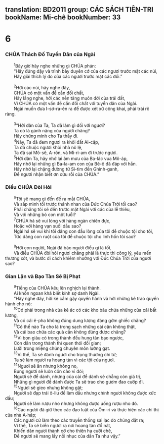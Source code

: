 translation: BD2011
group: CÁC SÁCH TIÊN-TRI
bookName: Mi-chê 
bookNumber: 33
-------

<div class="title"><h1>6</h1><h3>CHÚA Thách Ðố Tuyển Dân của Ngài</h3></div>
<span class="verse mi_6_1">  <sup>1</sup>Bây giờ hãy nghe những gì CHÚA phán: <br/>  “Hãy đứng dậy và trình bày duyên cớ của các ngươi trước mặt các núi,<br/>  Hãy giải thích lý do của các ngươi trước mặt các đồi.”<br/><br/></span>
<span class="verse mi_6_2">  <sup>2</sup>Hỡi các núi, hãy nghe đây,<br/>  CHÚA có một vấn đề cần đối chất,<br/>  Hãy lắng nghe, hỡi các nền tảng muôn đời của trái đất,<br/>  Vì CHÚA có một vấn đề cần đối chất với tuyển dân của Ngài.<br/>  Ngài muốn đưa I-sơ-ra-ên ra để được xét xử công khai, phải trái rõ ràng.<br/><br/></span>
<span class="verse mi_6_3">  <sup>3</sup>“Hỡi dân của Ta, Ta đã làm gì đối với ngươi?<br/>  Ta có là gánh nặng của ngươi chăng?<br/>  Hãy chứng minh cho Ta thấy đi.<br/></span>
<span class="verse mi_6_4">  <sup>4</sup>Này, Ta đã đem ngươi ra khỏi đất Ai-cập,<br/>  Ta đã chuộc ngươi khỏi nhà nô lệ,<br/>  Ta đã sai Mô-sê, A-rôn, và Mi-ri-am đi trước ngươi.<br/></span>
<span class="verse mi_6_5">  <sup>5</sup>Hỡi dân Ta, hãy nhớ lại âm mưu của Ba-lác vua Mô-áp,<br/>  Hãy nhớ lại những gì Ba-la-am con của Bê-ô đã đáp với hắn.<br/>  Hãy nhớ lại chặng đường từ Si-tim đến Ghinh-ganh,<br/>  Ðể ngươi nhận biết ơn cứu rỗi của CHÚA.”<br/></span>
<div class="title"><h3>Ðiều CHÚA Ðòi Hỏi</h3></div>
<span class="verse mi_6_6">  <sup>6</sup>Tôi sẽ mang gì đến để ra mắt CHÚA,<br/>  Và sấp mình tôi trước thánh nhan của Ðức Chúa Trời tối cao?<br/>  Phải chăng tôi sẽ đến trước mặt Ngài với các của lễ thiêu,<br/>  Và với những bò con một tuổi?<br/></span>
<span class="verse mi_6_7">  <sup>7</sup>CHÚA há sẽ vui lòng với hàng ngàn chiên đực,<br/>  Hoặc với hàng vạn suối dầu sao?<br/>  Ngài há sẽ vui khi tôi dâng con đầu lòng của tôi để chuộc tội cho tôi,<br/>  Tức dâng con ruột của tôi để chuộc tội cho linh hồn tôi sao?<br/><br/></span>
<span class="verse mi_6_8">  <sup>8</sup>Hỡi con người, Ngài đã bảo ngươi điều gì là tốt,<br/>  Và điều CHÚA đòi hỏi ngươi chẳng phải là thực thi công lý, yêu mến thương xót, và bước đi cách khiêm nhường với Ðức Chúa Trời của ngươi sao?<br/></span>
<div class="title"><h3>Gian Lận và Bạo Tàn Sẽ Bị Phạt</h3></div>
<span class="verse mi_6_9">  <sup>9</sup>Tiếng của CHÚA kêu lên nghịch lại thành.<br/>  Ai khôn ngoan khá biết kính sợ danh Ngài.<br/>  “Hãy nghe đây, hỡi kẻ cầm gậy quyền hành và hỡi những kẻ trao quyền hành cho nó: <br/></span>
<span class="verse mi_6_10">  <sup>10</sup>Có phải trong nhà của kẻ ác có các kho báu chứa những của cải bất lương,<br/>  Và có cái ê-pha không đúng dung lượng đáng gớm ghiếc chăng?<br/></span>
<span class="verse mi_6_11">  <sup>11</sup>Có thể nào Ta cho là trong sạch những cái cân không thật, <br/>  Và cái bao chứa các quả cân không đúng được chăng?<br/></span>
<span class="verse mi_6_12">  <sup>12</sup>Vì bọn giàu có trong thành đều hung tàn bạo ngược,<br/>  Còn dân trong thành thì quen thói dối gian;<br/>  Lưỡi trong miệng chúng chuyên môn lường gạt.<br/></span>
<span class="verse mi_6_13">  <sup>13</sup>Vì thế, Ta sẽ đánh ngươi cho trọng thương chí tử;<br/>  Ta sẽ làm ngươi ra hoang tàn vì các tội của ngươi.<br/></span>
<span class="verse mi_6_14">  <sup>14</sup>Ngươi sẽ ăn nhưng không no,<br/>  Bụng ngươi sẽ luôn cồn cào vì đói;<br/>  Ngươi sẽ để dành, nhưng của cải để dành sẽ chẳng còn giá trị,<br/>  Những gì ngươi để dành được Ta sẽ trao cho gươm đao cướp đi.<br/></span>
<span class="verse mi_6_15">  <sup>15</sup>Ngươi sẽ gieo nhưng không gặt;<br/>  Ngươi sẽ đạp trái ô-liu để làm dầu nhưng chính ngươi không được xức dầu;<br/>  Ngươi sẽ làm rượu nho nhưng không được uống rượu nho đó.<br/></span>
<span class="verse mi_6_16">  <sup>16</sup>Các ngươi đã giữ theo các đạo luật của Ôm-ri và thực hiện các chỉ thị của nhà A-háp;<br/>  Các ngươi cứ làm theo các truyền thống sai lạc do chúng đặt ra;<br/>  Vì thế, Ta sẽ biến ngươi ra nơi hoang tàn đổ nát,<br/>  Khiến dân ngươi thành cớ cho thiên hạ cười chê,<br/>  Ðể ngươi sẽ mang lấy nỗi nhục của dân Ta như vậy.”<br/></span>
